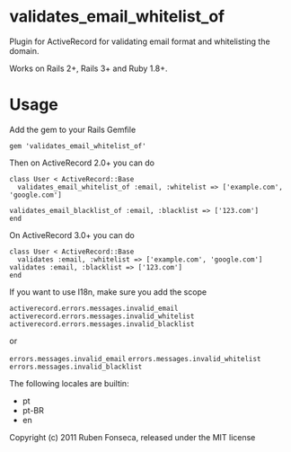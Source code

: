 validates_email_whitelist_of
============================

Plugin for ActiveRecord for validating email format and whitelisting the domain.

Works on Rails 2+, Rails 3+ and Ruby 1.8+.

Usage
=====

Add the gem to your Rails Gemfile

    gem 'validates_email_whitelist_of'

Then on ActiveRecord 2.0+ you can do

	class User < ActiveRecord::Base
	  validates_email_whitelist_of :email, :whitelist => ['example.com', 'google.com']

    validates_email_blacklist_of :email, :blacklist => ['123.com']
	end

On ActiveRecord 3.0+ you can do

	class User < ActiveRecord::Base
	  validates :email, :whitelist => ['example.com', 'google.com']
    validates :email, :blacklist => ['123.com']
	end

If you want to use I18n, make sure you add the scope

  `activerecord.errors.messages.invalid_email`
  `activerecord.errors.messages.invalid_whitelist`
  `activerecord.errors.messages.invalid_blacklist`

or

  `errors.messages.invalid_email`
  `errors.messages.invalid_whitelist`
  `errors.messages.invalid_blacklist`

The following locales are builtin:

* pt
* pt-BR
* en

Copyright (c) 2011 Ruben Fonseca, released under the MIT license
